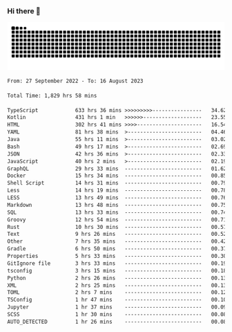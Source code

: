 ### Hi there 👋

<picture>
  <source media="(prefers-color-scheme: dark)" srcset="https://raw.githubusercontent.com/heyline/heyline/output/github-contribution-grid-snake-dark.svg">
  <source media="(prefers-color-scheme: light)" srcset="https://raw.githubusercontent.com/heyline/heyline/output/github-contribution-grid-snake.svg">
  <img alt="github contribution grid snake animation" src="https://raw.githubusercontent.com/heyline/heyline/output/github-contribution-grid-snake.svg">
</picture>

<!--START_SECTION:waka-->

```txt
From: 27 September 2022 - To: 16 August 2023

Total Time: 1,829 hrs 58 mins

TypeScript            633 hrs 36 mins >>>>>>>>>----------------   34.62 %
Kotlin                431 hrs 1 min   >>>>>>-------------------   23.55 %
HTML                  302 hrs 41 mins >>>>---------------------   16.54 %
YAML                  81 hrs 38 mins  >------------------------   04.46 %
Java                  55 hrs 11 mins  >------------------------   03.02 %
Bash                  49 hrs 17 mins  >------------------------   02.69 %
JSON                  42 hrs 36 mins  >------------------------   02.33 %
JavaScript            40 hrs 2 mins   >------------------------   02.19 %
GraphQL               29 hrs 33 mins  -------------------------   01.62 %
Docker                15 hrs 34 mins  -------------------------   00.85 %
Shell Script          14 hrs 31 mins  -------------------------   00.79 %
Less                  14 hrs 19 mins  -------------------------   00.78 %
LESS                  13 hrs 49 mins  -------------------------   00.76 %
Markdown              13 hrs 48 mins  -------------------------   00.75 %
SQL                   13 hrs 33 mins  -------------------------   00.74 %
Groovy                12 hrs 54 mins  -------------------------   00.71 %
Rust                  10 hrs 30 mins  -------------------------   00.57 %
Text                  9 hrs 26 mins   -------------------------   00.52 %
Other                 7 hrs 35 mins   -------------------------   00.42 %
Gradle                6 hrs 50 mins   -------------------------   00.37 %
Properties            5 hrs 33 mins   -------------------------   00.30 %
GitIgnore file        3 hrs 33 mins   -------------------------   00.19 %
tsconfig              3 hrs 15 mins   -------------------------   00.18 %
Python                2 hrs 26 mins   -------------------------   00.13 %
XML                   2 hrs 25 mins   -------------------------   00.13 %
TOML                  2 hrs 7 mins    -------------------------   00.12 %
TSConfig              1 hr 47 mins    -------------------------   00.10 %
Jupyter               1 hr 37 mins    -------------------------   00.09 %
SCSS                  1 hr 30 mins    -------------------------   00.08 %
AUTO_DETECTED         1 hr 26 mins    -------------------------   00.08 %
```

<!--END_SECTION:waka-->


